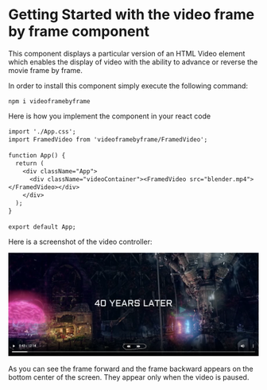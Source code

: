# Getting Started with the video frame by frame component

This component displays a particular version of an HTML Video element which enables the display of video with the ability to advance or reverse the movie frame by frame.

In order to install this component simply execute the following command:
```
npm i videoframebyframe
```

Here is how you implement the component in your react code

```
import './App.css';
import FramedVideo from 'videoframebyframe/FramedVideo';

function App() {
  return (
    <div className="App">
      <div className="videoContainer"><FramedVideo src="blender.mp4"></FramedVideo></div>
    </div>
  );
}

export default App;
```
Here is a screenshot of the video controller:

![Video screenshot](/screenshot.png "Video screenshot")

As you can see the frame forward and the frame backward appears on the bottom center of the screen. They appear only when the video is paused.